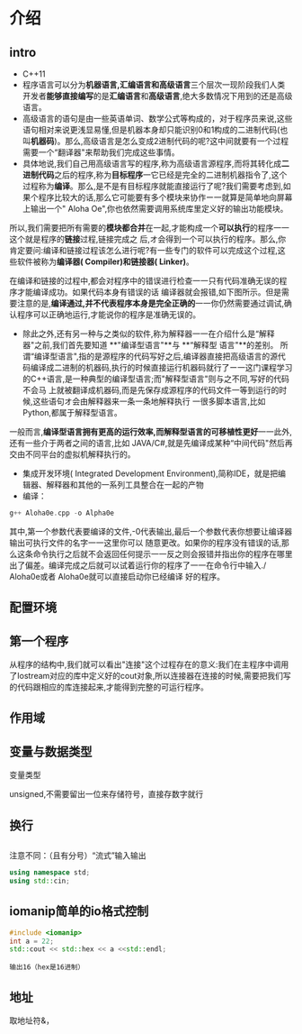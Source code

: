 
# 介绍
## intro
* C++11
* 程序语言可以分为**机器语言,汇编语言和高级语言**三个层次一现阶段我们人类开发者**能够直接编写**的是**汇编语言**和**高级语言**,绝大多数情况下用到的还是高级语言。
* 高级语言的语句是由一些英语单词、数学公式等构成的，对于程序员来说,这些语句相对来说更浅显易懂,但是机器本身却只能识别0和1构成的二进制代码(也叫**机器码**)。那么,高级语言是怎么变成2进制代码的呢?这中间就要有一个过程需要一个“翻译器"来帮助我们完成这些事情。
* 具体地说,我们自己用高级语言写的程序,称为高级语言源程序,而将其转化成**二进制代码**之后的程序,称为**目标程序**一它已经是完全的二进制机器指令了,这个过程称为**编译**。那么,是不是有目标程序就能直接运行了呢?我们需要考虑到,如果个程序比较大的话,那么它可能要有多个模块来协作ー一就算是简单地向屏幕上输出一个" Aloha Oe",你也依然需要调用系统库里定义好的输出功能模块。
  
所以,我们需要把所有需要的**模块都合并**在一起,才能构成一个**可以执行**的程序一一这个就是程序的**链接**过程,链接完成之 后,オ会得到一个可以执行的程序。那么,你肯定要问:编译和链接过程该怎么进行呢?有一些专门的软件可以完成这个过程,这些软件被称为**编译器( Compiler)**和**链接器( Linker)**。

在编译和链接的过程中,都会对程序中的错误进行检查一一只有代码准确无误的程序才能编译成功。如果代码本身有错误的话 编译器就会报错,如下图所示。但是需要注意的是,**编译通过,并不代表程序本身是完全正确的**一一你仍然需要通过调试,确 认程序可以正确地运行,才能说你的程序是准确无误的。
* 除此之外,还有另一种与之类似的软件,称为解释器一一在介绍什么是“解释器"之前,我们首先要知道 **"编译型语言"**与 **“解释型 语言"**的差别。
所谓“编译型语言",指的是源程序的代码写好之后,编译器直接把高级语言的源代码编译成二进制的机器码,执行的时候直接运行机器码就行了ー一这门课程学习的C++语言,是一种典型的编译型语言;而"解释型语言"则与之不同,写好的代码不会马 上就被翻译成机器码,而是先保存成源程序的代码文件一等到运行的时候,这些语句オ会由解释器来一条一条地解释执行
一很多脚本语言,比如 Python,都属于解释型语言。

一般而言,**编译型语言拥有更高的运行效率,而解释型语言的可移植性更好**一一此外,还有一些介于两者之间的语言,比如 JAVA/C#,就是先编译成某种“中间代码"然后再交由不同平台的虚拟机解释执行的。



* 集成开发环境( Integrated Development Environment),简称IDE，就是把编辑器、解释器和其他的一系列工具整合在一起的产物
* 编译：
```C++
g++ Aloha0e.cpp -o Alpha0e
```
  其中,第一个参数代表要编译的文件,-0代表输出,最后一个参数代表你想要让编译器输出可执行文件的名字一一这里你可以 随意更改。如果你的程序没有错误的话,那么这条命令执行之后就不会返回任何提示一一反之则会报错并指出你的程序在哪里
出了偏差。编译完成之后就可以试着运行你的程序了一一在命令行中输入./ Aloha0e或者 Aloha0e就可以直接启动你已经编译
好的程序。

## 配置环境

## 第一个程序

从程序的结构中,我们就可以看出"连接"这个过程存在的意义:我们在主程序中调用了Iostream对应的库中定义好的cout对象,所以连接器在连接的时候,需要把我们写的代码跟相应的库连接起来,才能得到完整的可运行程序。

## 作用域

## 变量与数据类型

变量类型

unsigned,不需要留出一位来存储符号，直接存数字就行

## 换行

## 
注意不同：（且有分号）“流式”输入输出
```C++
using namespace std;
using std::cin;
```

## iomanip简单的io格式控制

```C++
#include <iomanip>
int a = 22;
std::cout << std::hex << a <<std::endl;
```

    输出16（hex是16进制）

## 地址

取地址符&，